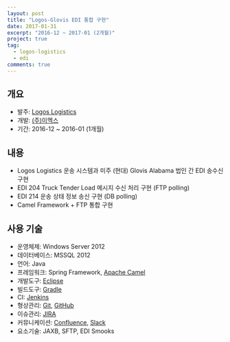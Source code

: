 ```yaml
---
layout: post
title: "Logos-Glovis EDI 통합 구현"
date: 2017-01-31
excerpt: "2016-12 ~ 2017-01 (2개월)"
project: true
tag:
  - logos-logistics
  - edi
comments: true
---
```


## 개요

- 발주: [Logos Logistics](http://www.logos3pl.com/)
- 개발: [(주)이멕스](http://www.imex.co.kr/)
- 기간: 2016-12 ~ 2016-01 (1개월)

## 내용

- Logos Logistics 운송 시스템과 미주 (현대) Glovis Alabama 법인 간 EDI 송수신 구현
- EDI 204 Truck Tender Load 메시지 수신 처리 구현 (FTP polling)
- EDI 214 운송 상태 정보 송신 구현 (DB polling)
- Camel Framework + FTP 통합 구현

## 사용 기술

- 운영체제: Windows Server 2012
- 데이터베이스: MSSQL 2012
- 언어: Java
- 프레임워크: Spring Framework, [Apache Camel](http://camel.apache.org/)
- 개발도구: [Eclipse](https://namu.wiki/w/%EC%9D%B4%ED%81%B4%EB%A6%BD%EC%8A%A4(%ED%86%B5%ED%95%A9%20%EA%B0%9C%EB%B0%9C%20%ED%99%98%EA%B2%BD))
- 빌드도구: [Gradle](https://gradle.org/)
- CI: [Jenkins](https://jenkins.io/)
- 형상관리: [Git](https://ko.wikipedia.org/wiki/%EA%B9%83_(%EC%86%8C%ED%94%84%ED%8A%B8%EC%9B%A8%EC%96%B4)), [GitHub](https://github.com/)
- 이슈관리: [JIRA](https://ko.atlassian.com/software/jira)
- 커뮤니케이션: [Confluence](https://ko.atlassian.com/software/confluence), [Slack](https://slack.com/)
- 요소기술: JAXB, SFTP, EDI Smooks
